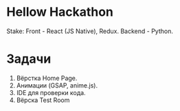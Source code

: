 # Hellow Hackathon #
Stake:
Front - React (JS Native), Redux.
Backend - Python.
# Задачи #
  1. Вёрстка Home Page.
  2. Анимации (GSAP, anime.js).
  3. IDE для проверки кода.
  4. Вёрска Test Room
